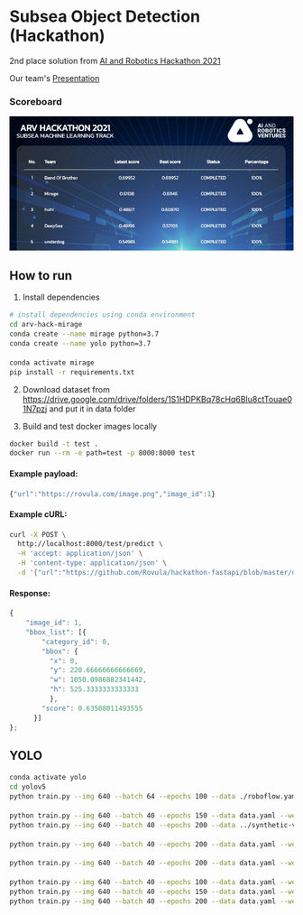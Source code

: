 # Subsea Object Detection (Hackathon)

2nd place solution from [AI and Robotics Hackathon 2021](https://www.arvhackathon2021.riseaccel.com/)

Our team's [Presentation](https://github.com/markvasin/subsea-object-detection/blob/master/Presentation.pdf)

### Scoreboard

![score](./arv-hackathon.jpeg)

## How to run

1. Install dependencies

```bash
# install dependencies using conda environment  
cd arv-hack-mirage
conda create --name mirage python=3.7
conda create --name yolo python=3.7

conda activate mirage
pip install -r requirements.txt
 ```   

2. Download dataset from https://drive.google.com/drive/folders/1S1HDPKBq78cHq6BIu8ctTouae01N7pzj and put it in data folder


3. Build and test docker images locally

```bash
docker build -t test .
docker run --rm -e path=test -p 8000:8000 test
```
#### Example payload:

```javascript
{"url":"https://rovula.com/image.png","image_id":1}
```

#### Example cURL:

```bash
curl -X POST \
  http://localhost:8000/test/predict \
  -H 'accept: application/json' \
  -H 'content-type: application/json' \
  -d '{"url":"https://github.com/Rovula/hackathon-fastapi/blob/master/doc/20201107122805838.png?raw=true","image_id":20201107122805838}'
```

#### Response:

```javascript
{
    "image_id": 1,
    "bbox_list": [{
        "category_id": 0,
        "bbox": {
          "x": 0,
          "y": 220.66666666666669,
          "w": 1050.0986882341442,
          "h": 525.3333333333333
          },
        "score": 0.63508011493555
      }]
};
```


## YOLO


```bash 
conda activate yolo
cd yolov5
python train.py --img 640 --batch 64 --epochs 100 --data ./roboflow.yaml --weights yolov5m.pt --cache

python train.py --img 640 --batch 40 --epochs 150 --data data.yaml --weights yolov5m.pt --cache
python train.py --img 640 --batch 40 --epochs 200 --data ../synthetic-v1/data.yaml --weights yolov5m.pt --cache

python train.py --img 640 --batch 40 --epochs 200 --data data.yaml --weights /home/ec2-user/yolov5/runs/train/exp21/weights/best.pt --cache 

python train.py --img 640 --batch 40 --epochs 200 --data data.yaml --weights yolov5m.pt --hyp hyp_evolve.yaml --cache

python train.py --img 640 --batch 40 --epochs 100 --data data.yaml --weights /home/ec2-user/yolov5/runs/train/exp23/weights/best.pt --cache
python train.py --img 640 --batch 40 --epochs 150 --data data.yaml --weights syn-v2-ep10.pt --cache
python train.py --img 640 --batch 40 --epochs 200 --data data.yaml --weights /home/ec2-user/yolov5/runs/train/exp13/weights/best.pt --cache

